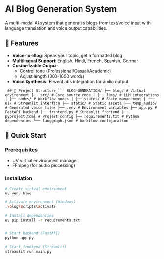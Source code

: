 # AI Blog Generation System

A multi-modal AI system that generates blogs from text/voice input with language translation and voice output capabilities.

## 🌟 Features

- **Voice-to-Blog**: Speak your topic, get a formatted blog
- **Multilingual Support**: English, Hindi, French, Spanish, German
- **Customizable Output**: 
  - Control tone (Professional/Casual/Academic)
  - Adjust length (300-1000 words)
- **Voice Synthesis**: ElevenLabs integration for audio output

<pre><code> ## 📂 Project Structure ``` BLOG-GENERATION/ ├── blog/ # Virtual environment ├── src/ # Core source code │ ├── llms/ # LLM integrations │ ├── nodes/ # Workflow nodes │ ├── states/ # State management │ └── ui/ # Streamlit interface ├── static/ # Static assets ├── temp_audio/ # Generated voice files ├── .env # Environment variables ├── app.py # FastAPI backend ├── frontend.py # Streamlit frontend ├── pyproject.toml # Project config ├── requirements.txt # Python dependencies └── langgraph.json # Workflow configuration ``` </code></pre>


## 🚀 Quick Start

### Prerequisites

- UV virtual environment manager
- FFmpeg (for audio processing)

### Installation
```bash
# Create virtual environment
uv venv blog

# Activate environment (Windows)
.\blog\Scripts\activate

# Install dependencies
uv pip install -r requirements.txt


# Start backend (FastAPI)
python app.py

# Start frontend (Streamlit)
streamlit run main.py




